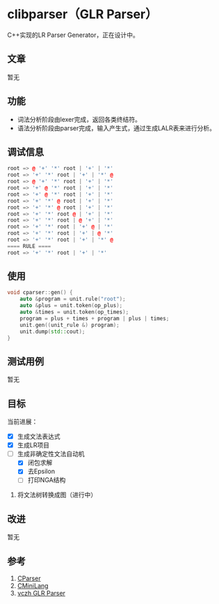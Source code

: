 # clibparser（GLR Parser）

C++实现的LR Parser Generator，正在设计中。

## 文章

暂无

## 功能

- 词法分析阶段由lexer完成，返回各类终结符。
- 语法分析阶段由parser完成，输入产生式，通过生成LALR表来进行分析。

## 调试信息

```cpp
root => @ '+' '*' root | '+' | '*'
root => '+' '*' root | '+' | '*' @
root => @ '+' '*' root | '+' | '*'
root => '+' @ '*' root | '+' | '*'
root => '+' @ '*' root | '+' | '*'
root => '+' '*' @ root | '+' | '*'
root => '+' '*' @ root | '+' | '*'
root => '+' '*' root @ | '+' | '*'
root => '+' '*' root | @ '+' | '*'
root => '+' '*' root | '+' @ | '*'
root => '+' '*' root | '+' | @ '*'
root => '+' '*' root | '+' | '*' @
==== RULE ====
root => '+' '*' root | '+' | '*'
```

## 使用

```cpp
void cparser::gen() {
    auto &program = unit.rule("root");
    auto &plus = unit.token(op_plus);
    auto &times = unit.token(op_times);
    program = plus + times + program | plus | times;
    unit.gen((unit_rule &) program);
    unit.dump(std::cout);
}
```

## 测试用例

暂无

## 目标

当前进展：

- [x] 生成文法表达式
- [x] 生成LR项目
- [ ] 生成非确定性文法自动机
    - [x] 闭包求解
    - [x] 去Epsilon
    - [ ] 打印NGA结构

1. 将文法树转换成图（进行中）

## 改进

暂无

## 参考

1. [CParser](https://github.com/bajdcc/CParser)
2. [CMiniLang](https://github.com/bajdcc/CMiniLang)
3. [vczh GLR Parser](https://github.com/vczh-libraries/Vlpp/tree/master/Source/Parsing)